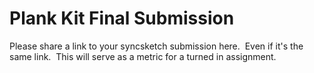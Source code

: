 # Plank Kit Final Submission

<p>Please share a link to your syncsketch submission here.&nbsp; Even if it's the same link.&nbsp; This will serve as a metric for a turned in assignment.</p>